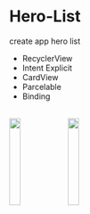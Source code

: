 # Hero-List
create app hero list
- RecyclerView
- Intent Explicit
- CardView
- Parcelable
- Binding
<br>
<img src="https://user-images.githubusercontent.com/43929960/205437962-7f655e7a-e16b-4018-9e37-096bfb4268da.jpg" width=20% height=20%>
<img src="https://user-images.githubusercontent.com/43929960/205437964-0b74b03d-36da-4e7d-9214-1d8a4275c95e.jpg" width=20% height=20%>
